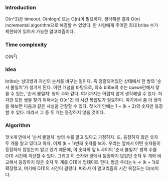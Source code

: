 ### Introduction
O(n^2)은 timeout. O(nlogn) 또는 O(n)이 필요하다.
생각해본 결과 O(n) incremental algorithm으로 해결할 수 있었다.
한 사람에게 주어진 최대 bribe 수가 제한되어 있어서 가능한 알고리즘이다.

### Time complexity
O(N<sup>2</sup>)

### Idea
bribe는 상대방과 자신의 순서를 바꾸는 일이다. 즉 정렬되어있던 상태에서
한 쌍의 '순서 불일치'가 생기게 된다. 이런 개념을 바탕으로, 최소 bribe의 수는
queue안에서 찾을 수 있는, '순서 불일치' 쌍의 수와 같다.
여기까지는 어렵지 않게 생각해낼 수 있다. 하지만 모든 쌍을 찾기 위해서는 O(n^2)
의 시간 복잡도가 필요하다. 여기에서 좀 더 생각을 해보면 다음과 같은 사실을
관찰할 수 있다.
첫 k개 안에는 1 ~ (k + 2)의 숫자만 등장할 수 있다. 따라서 그 중 두 개는
등장하지 않을 것이다.

### Algorithm
첫 k개 안에서 '순서 불일치' 쌍의 수를 알고 있다고 가정하자. 또, 등장하지 않은
숫자 두 개를 알고 있다고 하자.
이제 (k + 1)번째 숫자를 보자. 우리는 앞에서 어떤 숫자들이 등장하지 않았는지
알고 있기 때문에, 이 숫자와 앞 k 사이의 '순서 불일치' 쌍의 수를 O(1) 시간에
계산할 수 있다. 그리고 이 숫자와 앞에서 등장하지 않았던 숫자 두 개와 비교해서
등장하지 않은 숫자 두 개를 O(1)에 업데이트 한다. 
방금 우리는 k -> (k + 1)로 확장했고, 여기에 O(1)의 시간이 걸렸다. 따라서 이
알고리즘의 시간 복잡도는 O(n)이다.
